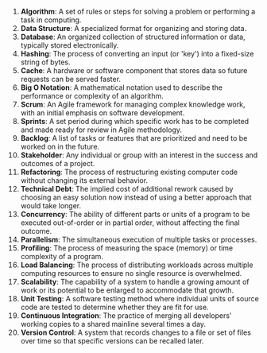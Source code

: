 1. **Algorithm**: A set of rules or steps for solving a problem or performing a task in computing.
2. **Data Structure**: A specialized format for organizing and storing data.
3. **Database**: An organized collection of structured information or data, typically stored electronically.
4. **Hashing**: The process of converting an input (or 'key') into a fixed-size string of bytes.
5. **Cache**: A hardware or software component that stores data so future requests can be served faster.
6. **Big O Notation**: A mathematical notation used to describe the performance or complexity of an algorithm.
7. **Scrum**: An Agile framework for managing complex knowledge work, with an initial emphasis on software development.
8. **Sprints**: A set period during which specific work has to be completed and made ready for review in Agile methodology.
9. **Backlog**: A list of tasks or features that are prioritized and need to be worked on in the future.
10. **Stakeholder**: Any individual or group with an interest in the success and outcomes of a project.
11. **Refactoring**: The process of restructuring existing computer code without changing its external behavior.
12. **Technical Debt**: The implied cost of additional rework caused by choosing an easy solution now instead of using a better approach that would take longer.
13. **Concurrency**: The ability of different parts or units of a program to be executed out-of-order or in partial order, without affecting the final outcome.
14. **Parallelism**: The simultaneous execution of multiple tasks or processes.
15. **Profiling**: The process of measuring the space (memory) or time complexity of a program.
16. **Load Balancing**: The process of distributing workloads across multiple computing resources to ensure no single resource is overwhelmed.
17. **Scalability**: The capability of a system to handle a growing amount of work or its potential to be enlarged to accommodate that growth.
18. **Unit Testing**: A software testing method where individual units of source code are tested to determine whether they are fit for use.
19. **Continuous Integration**: The practice of merging all developers' working copies to a shared mainline several times a day.
20. **Version Control**: A system that records changes to a file or set of files over time so that specific versions can be recalled later.
